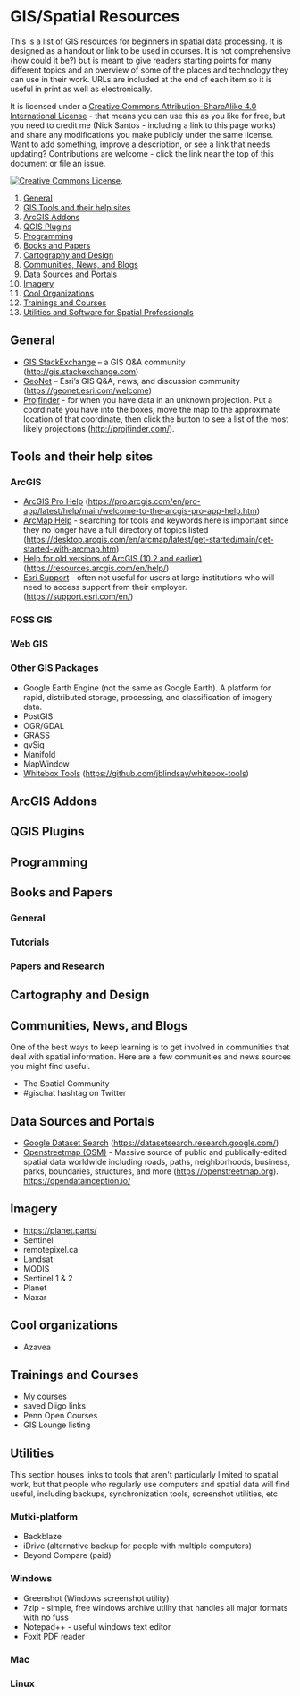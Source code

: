 # GIS/Spatial Resources
This is a list of GIS resources for beginners in spatial data processing. It is designed as a handout or link to be used in courses. It is not comprehensive (how could it be?) but is meant to give readers starting points for many different topics and an overview of some of the places and technology they can use in their work. URLs are included at the end of each item so it is useful in print as well as electronically.

It is licensed under a <a rel="license" href="http://creativecommons.org/licenses/by-sa/4.0/">Creative Commons Attribution-ShareAlike 4.0 International License</a> - that means you can use this as you like for free, but you need to credit me (Nick Santos - including a link to this page works) and share any modifications you make publicly under the same license. Want to add something, improve a description, or see a link that needs updating? Contributions are welcome - click the link near the top of this document or file an issue.

<a rel="license" href="http://creativecommons.org/licenses/by-sa/4.0/"><img alt="Creative Commons License" style="border-width:0" src="https://i.creativecommons.org/l/by-sa/4.0/88x31.png" /></a>.

1. [General](#general)
2. [GIS Tools and their help sites](#tools-and-their-help-sites)
3. [ArcGIS Addons](#arcgis-addons)
4. [QGIS Plugins](#qgis-plugins)
5. [Programming](#programming)
6. [Books and Papers](#books-and-papers)
7. [Cartography and Design](#cartography-and-design)
8. [Communities, News, and Blogs](#communities-news-and-blogs)
9. [Data Sources and Portals](#data-sources-and-portals)
10. [Imagery](#imagery)
11. [Cool Organizations](#cool-organizations)
12. [Trainings and Courses](#trainings-and-courses)
13. [Utilities and Software for Spatial Professionals](#utilities)


## General
* [GIS StackExchange](http://gis.stackexchange.com) – a GIS Q&A community (http://gis.stackexchange.com)
*	[GeoNet](https://geonet.esri.com/welcome) – Esri’s GIS Q&A, news, and discussion community (https://geonet.esri.com/welcome)
* [Projfinder](http://projfinder.com/) - for when you have data in an unknown projection. Put a coordinate you have into the boxes, move the map to the approximate location of that coordinate, then click the button to see a list of the most likely projections (http://projfinder.com/).

## Tools and their help sites
### ArcGIS
* [ArcGIS Pro Help](https://pro.arcgis.com/en/pro-app/latest/help/main/welcome-to-the-arcgis-pro-app-help.htm) (https://pro.arcgis.com/en/pro-app/latest/help/main/welcome-to-the-arcgis-pro-app-help.htm)
* [ArcMap Help](https://desktop.arcgis.com/en/arcmap/latest/get-started/main/get-started-with-arcmap.htm) - searching for tools and keywords here is important since they no longer have a full directory of topics listed (https://desktop.arcgis.com/en/arcmap/latest/get-started/main/get-started-with-arcmap.htm)
* [Help for old versions of ArcGIS (10.2 and earlier)](https://resources.arcgis.com/en/help/) (https://resources.arcgis.com/en/help/)
* [Esri Support](https://support.esri.com/en/) - often not useful for users at large institutions who will need to access support from their employer. (https://support.esri.com/en/)

### FOSS GIS

### Web GIS

### Other GIS Packages
* Google Earth Engine (not the same as Google Earth). A platform for rapid, distributed storage, processing, and classification of imagery data.
* PostGIS
* OGR/GDAL
* GRASS
* gvSig
* Manifold
* MapWindow
* [Whitebox Tools](https://github.com/jblindsay/whitebox-tools) (https://github.com/jblindsay/whitebox-tools)

## ArcGIS Addons

## QGIS Plugins

## Programming

## Books and Papers

### General

### Tutorials

### Papers and Research

## Cartography and Design

## Communities, News, and Blogs
One of the best ways to keep learning is to get involved in communities that deal with spatial information. Here are a few communities and news sources you might find useful.

* The Spatial Community
* #gischat hashtag on Twitter

## Data Sources and Portals
* [Google Dataset Search](https://datasetsearch.research.google.com/) (https://datasetsearch.research.google.com/)
* [Openstreetmap (OSM)](https://openstreetmap.org) - Massive source of public and publically-edited spatial data worldwide including roads, paths, neighborhoods, business, parks, boundaries, structures, and more (https://openstreetmap.org).
https://opendatainception.io/

## Imagery
* https://planet.parts/
* Sentinel
* remotepixel.ca
* Landsat
* MODIS
* Sentinel 1 & 2
* Planet
* Maxar

## Cool organizations
* Azavea

## Trainings and Courses
* My courses
* saved Diigo links
* Penn Open Courses
* GIS Lounge listing

## Utilities
This section houses links to tools that aren't particularly limited to spatial work, but that people who regularly use computers and spatial data will find useful, including backups, synchronization tools, screenshot utilities, etc

### Mutki-platform
* Backblaze
* iDrive (alternative backup for people with multiple computers)
* Beyond Compare (paid)

### Windows
* Greenshot (Windows screenshot utility)
* 7zip - simple, free windows archive utility that handles all major formats with no fuss
* Notepad++ - useful windows text editor
* Foxit PDF reader

### Mac

### Linux
